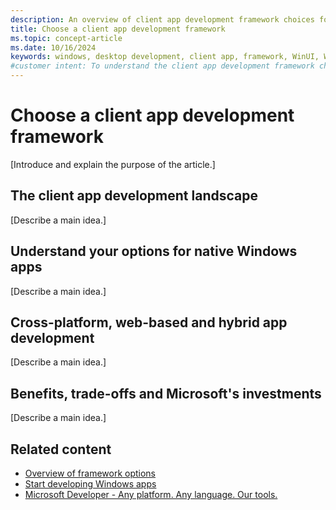 ```yaml
---
description: An overview of client app development framework choices for Microsoft developers on Windows, web, and mobile devices.
title: Choose a client app development framework
ms.topic: concept-article
ms.date: 10/16/2024
keywords: windows, desktop development, client app, framework, WinUI, WPF, Windows Forms, UWP, web, hybrid, cross-platform
#customer intent: To understand the client app development framework choices available for Windows developers and how to choose the right one for their project with strong opinions.
---
```


# Choose a client app development framework

[Introduce and explain the purpose of the article.]

<!-- Required: Introductory paragraphs (no heading)

Briefly introduce the article and link to the "Overview of framework options" article for more information.

I don't want to overlap with that topic too much.

-->

## The client app development landscape

[Describe a main idea.]

<!-- Required: Main ideas - H2

This shouldn't be much more than a list of the options for Windows, web, hybrid, and cross-platform devs when using Microsoft tools.

-->

## Understand your options for native Windows apps

[Describe a main idea.]

<!-- Required: Main ideas - H2

Add an H3 for each native Windows app development framework: WinUI, WPF, and Windows Forms.

Those sections will describe the framework, its benefits, but primarily when to use it.

-->

## Cross-platform, web-based and hybrid app development

[Describe a main idea.]

<!-- Required: Main ideas - H2

Add an H3 for each type of app development: cross-platform, web-based, and hybrid.

Those sections will very briefly describe the framework, its benefits, and when to use it. I want to keep these sections high-level and focus more on the native Windows options. Clearly state the best use cases for each, perhaps in a TIP or NOTE.

-->

## Benefits, trade-offs and Microsoft's investments

[Describe a main idea.]

<!-- Required: Main ideas - H2

Sections for benefits + trade-offs, MS investments, and perhaps some customer stories or case studies.

Wrap up with a quick summary and a call to action to get started.

The Related content section below can also link to the Ignite session on this topic after it's published.

-->

## Related content

- [Overview of framework options](index.md)
- [Start developing Windows apps](start-here.md)
- [Microsoft Developer - Any platform. Any language. Our tools.](https://developer.microsoft.com/)
